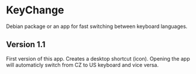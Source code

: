 # KeyChange
Debian package or an app for fast switching between keyboard languages.

## Version 1.1
First version of this app. Creates a desktop shortcut (icon). Opening the app will automaticly switch from CZ to US keyboard and vice versa.
